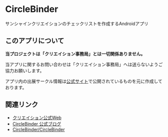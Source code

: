 CircleBinder
============

サンシャインクリエイションのチェックリストを作成するAndroidアプリ


このアプリについて
------------

**当プロジェクトは「クリエイション事務局」とは一切関係ありません。**

当アプリに関するお問い合わせは「クリエイション事務局」へは送らないようご協力お願いします。

アプリ内の出展サークル情報は[公式サイト](http://www.creation.gr.jp/)で公開されているものを元に作成しております。


関連リンク
------------

- [クリエイション公式Web](http://www.creation.gr.jp/)
- [CircleBinder 公式ブログ](http://circlebinder.blog.jp/)
- [CircleBinder/CircleBinder](https://github.com/CircleBinder/CircleBinder)

